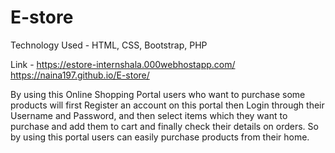 # E-store

Technology Used​ - HTML, CSS, Bootstrap, PHP

Link​ - https://estore-internshala.000webhostapp.com/
         https://naina197.github.io/E-store/

By using this Online Shopping Portal users who want to purchase some products will first Register an account on this portal then Login through their Username and Password, and then select items which they want to purchase and add them to cart and finally check their details on orders.
So by using this portal users can easily purchase products from their home.
